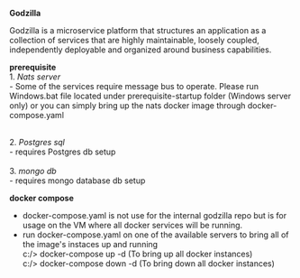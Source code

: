 **Godzilla**

Godzilla is a microservice platform that structures an application as a collection of services that are highly maintainable, loosely coupled, independently deployable and organized around business capabilities.


**prerequisite**
<br>1. _Nats server_ 
<br> -  Some of the services require message bus to operate. Please run Windows.bat file located under prerequisite-startup folder (Windows server only) or you can simply bring up the nats docker image through docker-compose.yaml

<br>2. _Postgres sql_ 
<br>- requires Postgres db setup
<br>
<br>3. _mongo db_ 
<br>- requires mongo database db setup

**docker compose**
- docker-compose.yaml is not use for the internal godzilla repo but is for usage on the VM where all docker services will be running.
- run docker-compose.yaml on one of the available servers to bring all of the image's instaces up and running
<br> c:/> docker-compose up -d (To bring up all docker instances)
<br> c:/> docker-compose down -d (To bring down all docker instances)